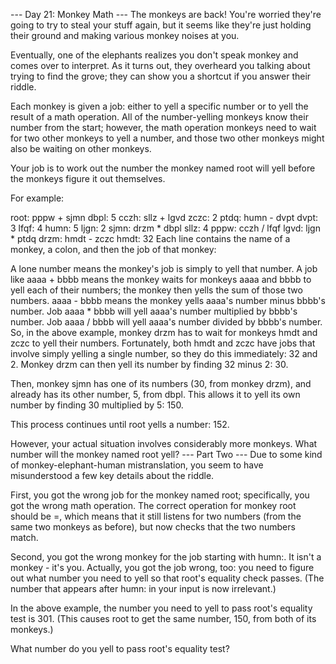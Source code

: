 --- Day 21: Monkey Math ---
The monkeys are back! You're worried they're going to try to steal your stuff again, but it seems like they're just holding their ground and making various monkey noises at you.

Eventually, one of the elephants realizes you don't speak monkey and comes over to interpret. As it turns out, they overheard you talking about trying to find the grove; they can show you a shortcut if you answer their riddle.

Each monkey is given a job: either to yell a specific number or to yell the result of a math operation. All of the number-yelling monkeys know their number from the start; however, the math operation monkeys need to wait for two other monkeys to yell a number, and those two other monkeys might also be waiting on other monkeys.

Your job is to work out the number the monkey named root will yell before the monkeys figure it out themselves.

For example:

root: pppw + sjmn
dbpl: 5
cczh: sllz + lgvd
zczc: 2
ptdq: humn - dvpt
dvpt: 3
lfqf: 4
humn: 5
ljgn: 2
sjmn: drzm * dbpl
sllz: 4
pppw: cczh / lfqf
lgvd: ljgn * ptdq
drzm: hmdt - zczc
hmdt: 32
Each line contains the name of a monkey, a colon, and then the job of that monkey:

A lone number means the monkey's job is simply to yell that number.
A job like aaaa + bbbb means the monkey waits for monkeys aaaa and bbbb to yell each of their numbers; the monkey then yells the sum of those two numbers.
aaaa - bbbb means the monkey yells aaaa's number minus bbbb's number.
Job aaaa * bbbb will yell aaaa's number multiplied by bbbb's number.
Job aaaa / bbbb will yell aaaa's number divided by bbbb's number.
So, in the above example, monkey drzm has to wait for monkeys hmdt and zczc to yell their numbers. Fortunately, both hmdt and zczc have jobs that involve simply yelling a single number, so they do this immediately: 32 and 2. Monkey drzm can then yell its number by finding 32 minus 2: 30.

Then, monkey sjmn has one of its numbers (30, from monkey drzm), and already has its other number, 5, from dbpl. This allows it to yell its own number by finding 30 multiplied by 5: 150.

This process continues until root yells a number: 152.

However, your actual situation involves considerably more monkeys. What number will the monkey named root yell?
--- Part Two ---
Due to some kind of monkey-elephant-human mistranslation, you seem to have
misunderstood a few key details about the riddle.

First, you got the wrong job for the monkey named root; specifically, you got
the wrong math operation. The correct operation for monkey root should be =,
which means that it still listens for two numbers (from the same two monkeys as
before), but now checks that the two numbers match.

Second, you got the wrong monkey for the job starting with humn:. It isn't a
monkey - it's you. Actually, you got the job wrong, too: you need to figure out
what number you need to yell so that root's equality check passes. (The number
that appears after humn: in your input is now irrelevant.)

In the above example, the number you need to yell to pass root's equality test
is 301. (This causes root to get the same number, 150, from both of its
monkeys.)

What number do you yell to pass root's equality test?
